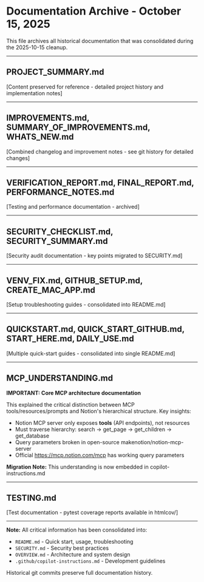 # Documentation Archive - October 15, 2025

This file archives all historical documentation that was consolidated during the 2025-10-15 cleanup.

---

## PROJECT_SUMMARY.md

[Content preserved for reference - detailed project history and implementation notes]

---

## IMPROVEMENTS.md, SUMMARY_OF_IMPROVEMENTS.md, WHATS_NEW.md

[Combined changelog and improvement notes - see git history for detailed changes]

---

## VERIFICATION_REPORT.md, FINAL_REPORT.md, PERFORMANCE_NOTES.md

[Testing and performance documentation - archived]

---

## SECURITY_CHECKLIST.md, SECURITY_SUMMARY.md

[Security audit documentation - key points migrated to SECURITY.md]

---

## VENV_FIX.md, GITHUB_SETUP.md, CREATE_MAC_APP.md

[Setup troubleshooting guides - consolidated into README.md]

---

## QUICKSTART.md, QUICK_START_GITHUB.md, START_HERE.md, DAILY_USE.md

[Multiple quick-start guides - consolidated into single README.md]

---

## MCP_UNDERSTANDING.md

**IMPORTANT: Core MCP architecture documentation**

This explained the critical distinction between MCP tools/resources/prompts and Notion's hierarchical structure. Key insights:

- Notion MCP server only exposes **tools** (API endpoints), not resources
- Must traverse hierarchy: search → get_page → get_children → get_database
- Query parameters broken in open-source makenotion/notion-mcp-server
- Official https://mcp.notion.com/mcp has working query parameters

**Migration Note:** This understanding is now embedded in copilot-instructions.md

---

## TESTING.md

[Test documentation - pytest coverage reports available in htmlcov/]

---

**Note:** All critical information has been consolidated into:
- `README.md` - Quick start, usage, troubleshooting
- `SECURITY.md` - Security best practices
- `OVERVIEW.md` - Architecture and system design
- `.github/copilot-instructions.md` - Development guidelines

Historical git commits preserve full documentation history.
